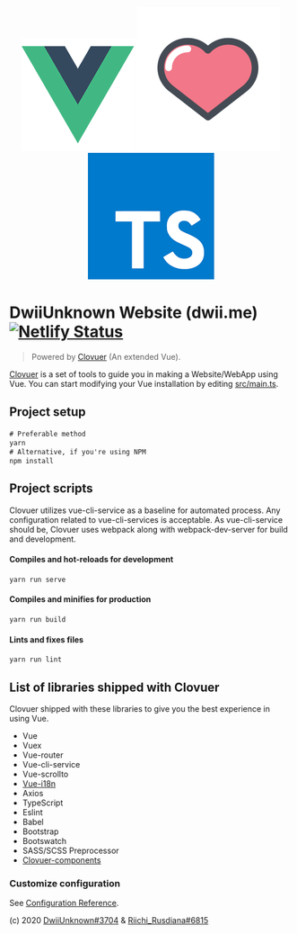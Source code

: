 <p align="center">
    <img alt="uwu" src="src/assets/logo.png">
    <img alt="owo" src="src/assets/heart.png">
    <img alt="ewe" src="src/assets/typescript-logo.png">
</p>
 
# DwiiUnknown Website (dwii.me) [![Netlify Status](https://api.netlify.com/api/v1/badges/61de1a93-8941-4e2e-90cc-cc7cd4373f4c/deploy-status)](https://app.netlify.com/sites/dwii/deploys)
> Powered by [Clovuer](https://github.com/BillyAddlers/clovuer) (An extended Vue).

[Clovuer](https://github.com/BillyAddlers/clovuer) is a set of tools to guide you in making a Website/WebApp using Vue.
You can start modifying your Vue installation by editing [src/main.ts](src/main.ts).

## Project setup
```shell script
# Preferable method
yarn
# Alternative, if you're using NPM
npm install
```

## Project scripts
Clovuer utilizes vue-cli-service as a baseline for automated process. Any configuration related to vue-cli-services is acceptable.
As vue-cli-service should be, Clovuer uses webpack along with webpack-dev-server for build and development.

#### Compiles and hot-reloads for development
```shell script
yarn run serve
```

#### Compiles and minifies for production
```shell script
yarn run build
```

#### Lints and fixes files
```shell script
yarn run lint
```

## List of libraries shipped with Clovuer
Clovuer shipped with these libraries to give you the best experience in using Vue.
* Vue
* Vuex
* Vue-router
* Vue-cli-service
* Vue-scrollto
* [Vue-i18n](https://kazupon.github.io/vue-i18n/)
* Axios
* TypeScript
* Eslint
* Babel
* Bootstrap
* Bootswatch
* SASS/SCSS Preprocessor
* [Clovuer-components](src/clovuer_static_modules/README.md)

### Customize configuration
See [Configuration Reference](https://cli.vuejs.org/config/).

(c) 2020 [DwiiUnknown#3704](https://github.com/ItzMeDwii) & [Riichi_Rusdiana#6815](https://github.com/BillyAddlers)

